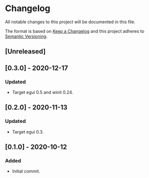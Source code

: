 # Changelog
All notable changes to this project will be documented in this file.

The format is based on [Keep a Changelog](http://keepachangelog.com/en/1.0.0/)
and this project adheres to [Semantic Versioning](https://semver.org/spec/v2.0.0.html).

## [Unreleased]

## [0.3.0] - 2020-12-17
### Updated
- Target egui 0.5 and winit 0.24.

## [0.2.0] - 2020-11-13
### Updated
- Target egui 0.3.

## [0.1.0] - 2020-10-12
### Added
- Initial commit.
